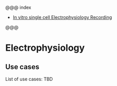 @@@ index

* [In vitro single cell Electrophysiology Recording](wholecellpatchclamp-recording.md)

@@@

# Electrophysiology

## Use cases

List of use cases: TBD

